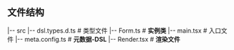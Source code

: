 ## 文件结构
  |-- src
    |-- dsl.types.d.ts  # 类型文件
    |-- Form.ts         # **实例类**
    |-- main.tsx        # 入口文件
    |-- meta.config.ts  # **元数据-DSL**
    |-- Render.tsx      # **渲染文件**